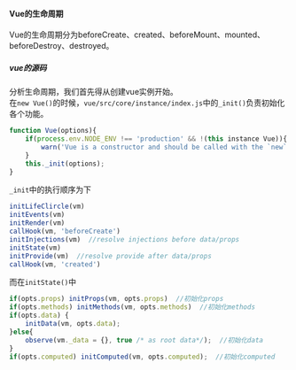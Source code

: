 #### Vue的生命周期
Vue的生命周期分为beforeCreate、created、beforeMount、mounted、beforeDestroy、destroyed。
##### vue的源码
分析生命周期，我们首先得从创建vue实例开始。  
在`new Vue()`的时候，`vue/src/core/instance/index.js`中的`_init()`负责初始化各个功能。
```Javascript
function Vue(options){
    if(process.env.NODE_ENV !== 'production' && !(this instance Vue)){
        warn('Vue is a constructor and should be called with the `new` keyword');
    }
    this._init(options);
}
```
`_init`中的执行顺序为下
```JavaScript
initLifeClircle(vm)
initEvents(vm)
initRender(vm)
callHook(vm, 'beforeCreate')
initInjections(vm)  //resolve injections before data/props
initState(vm)
initProvide(vm)  //resolve provide after data/props
callHook(vm, 'created')
```
而在`initState()`中
```JavaScript
if(opts.props) initProps(vm, opts.props)  //初始化props
if(opts.methods) initMethods(vm, opts.methods)  //初始化methods
if(opts.data) {
    initData(vm, opts.data);
}else{
    observe(vm._data = {}, true /* as root data*/);  //初始化data
}
if(opts.computed) initComputed(vm, opts.computed);  //初始化computed
```